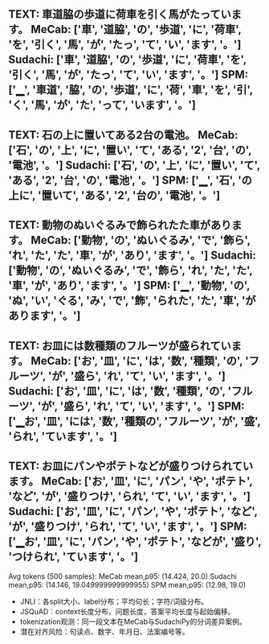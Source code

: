 TEXT: 車道脇の歩道に荷車を引く馬がたっています。
MeCab: ['車', '道脇', 'の', '歩道', 'に', '荷車', 'を', '引く', '馬', 'が', 'たっ', 'て', 'い', 'ます', '。']
Sudachi: ['車', '道脇', 'の', '歩道', 'に', '荷車', 'を', '引く', '馬', 'が', 'たっ', 'て', 'い', 'ます', '。']
SPM: ['▁', '車道', '脇', 'の', '歩道', 'に', '荷', '車', 'を', '引', 'く', '馬', 'が', 'た', 'って', 'います', '。']
------------------------------------------------------------
TEXT: 石の上に置いてある2台の電池。
MeCab: ['石', 'の', '上', 'に', '置い', 'て', 'ある', '2', '台', 'の', '電池', '。']
Sudachi: ['石', 'の', '上', 'に', '置い', 'て', 'ある', '2', '台', 'の', '電池', '。']
SPM: ['▁', '石', 'の上に', '置いて', 'ある', '2', '台の', '電池', '。']
------------------------------------------------------------
TEXT: 動物のぬいぐるみで飾られたた車があります。
MeCab: ['動物', 'の', 'ぬいぐるみ', 'で', '飾ら', 'れ', 'た', 'た', '車', 'が', 'あり', 'ます', '。']
Sudachi: ['動物', 'の', 'ぬいぐるみ', 'で', '飾ら', 'れ', 'た', 'た', '車', 'が', 'あり', 'ます', '。']
SPM: ['▁', '動物', 'の', 'ぬ', 'い', 'ぐる', 'み', 'で', '飾', 'られた', 'た', '車', 'があります', '。']
------------------------------------------------------------
TEXT: お皿には数種類のフルーツが盛られています。
MeCab: ['お', '皿', 'に', 'は', '数', '種類', 'の', 'フルーツ', 'が', '盛ら', 'れ', 'て', 'い', 'ます', '。']
Sudachi: ['お', '皿', 'に', 'は', '数', '種類', 'の', 'フルーツ', 'が', '盛ら', 'れ', 'て', 'い', 'ます', '。']
SPM: ['▁お', '皿', 'には', '数', '種類の', 'フルーツ', 'が', '盛', 'られ', 'ています', '。']
------------------------------------------------------------
TEXT: お皿にパンやポテトなどが盛りつけられています。
MeCab: ['お', '皿', 'に', 'パン', 'や', 'ポテト', 'など', 'が', '盛りつけ', 'られ', 'て', 'い', 'ます', '。']
Sudachi: ['お', '皿', 'に', 'パン', 'や', 'ポテト', 'など', 'が', '盛りつけ', 'られ', 'て', 'い', 'ます', '。']
SPM: ['▁お', '皿', 'に', 'パン', 'や', 'ポテト', 'などが', '盛り', 'つけられ', 'ています', '。']
------------------------------------------------------------
Avg tokens (500 samples):
MeCab mean,p95: (14.424, 20.0)
Sudachi mean,p95: (14.146, 19.049999999999955)
SPM mean,p95: (12.98, 19.0)



- JNLI：各split大小、label分布；平均句长；字符/词级分布。
- JSQuAD：context长度分布，问题长度，答案平均长度与起始偏移。
- tokenization观测：同一段文本在MeCab与SudachiPy的分词差异案例。
- 潜在对齐风险：句读点、数字、年月日、法案编号等。
